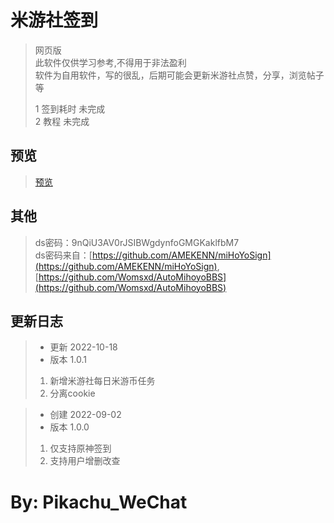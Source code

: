 米游社签到
==============
>网页版
<br>此软件仅供学习参考,不得用于非法盈利
<br>软件为自用软件，写的很乱，后期可能会更新米游社点赞，分享，浏览帖子等
> 
> 
>
> 1 签到耗时 未完成<br>
> 2 教程    未完成


预览
---
>[预览](http://pkpk.run:8083/)

其他
---
>ds密码：9nQiU3AV0rJSIBWgdynfoGMGKaklfbM7   </br>
>ds密码来自：[https://github.com/AMEKENN/miHoYoSign](https://github.com/AMEKENN/miHoYoSign), [https://github.com/Womsxd/AutoMihoyoBBS](https://github.com/Womsxd/AutoMihoyoBBS)


更新日志
---

>* 更新 2022-10-18
>* 版本 1.0.1
>1. 新增米游社每日米游币任务
>2. 分离cookie


>* 创建 2022-09-02
>* 版本 1.0.0
>1. 仅支持原神签到
>2. 支持用户增删改查



By: Pikachu_WeChat
===